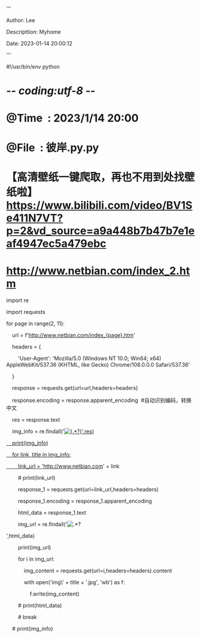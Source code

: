 '''

Author: Lee

Descripttion: Myhome

Date: 2023-01-14 20:00:12

'''

#!/usr/bin/env python

# -*- coding:utf-8 -*-

# @Time  : 2023/1/14 20:00

# @File  : 彼岸.py.py

# 【高清壁纸一键爬取，再也不用到处找壁纸啦】https://www.bilibili.com/video/BV1Se411N7VT?p=2&vd_source=a9a448b7b47b7e1eaf4947ec5a479ebc

# http://www.netbian.com/index_2.htm

import re

  

import requests

for page in range(2, 11):

  

    url = f'http://www.netbian.com/index_{page}.htm'

    headers = {

        'User-Agent': 'Mozilla/5.0 (Windows NT 10.0; Win64; x64) AppleWebKit/537.36 (KHTML, like Gecko) Chrome/108.0.0.0 Safari/537.36'

    }

    response = requests.get(url=url,headers=headers)

    response.encoding = response.apparent_encoding  #自动识别编码，转换中文

    res = response.text

    img_info = re.findall('<a href="(.*?)" title=".*?" target="_blank"><img src=".*?" alt="(.*?)" />',res)

    print(img_info)

    for link, title in img_info:

        link_url = 'http://www.netbian.com' + link

        # print(link_url)

        response_1 = requests.get(url=link_url,headers=headers)

        response_1.encoding = response_1.apparent_encoding

        html_data = response_1.text

        img_url = re.findall('<img src="(.*?)" alt=".*?" title=".*?"></a></p>',html_data)

        print(img_url)

        for i in img_url:

            img_content = requests.get(url=i,headers=headers).content

            with open('img\\' + title + '.jpg', 'wb') as f:

                f.write(img_content)

        # print(html_data)

        # break

    # print(img_info)